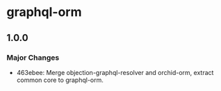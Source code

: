 # graphql-orm

## 1.0.0

### Major Changes

- 463ebee: Merge objection-graphql-resolver and orchid-orm, extract common core to graphql-orm.
